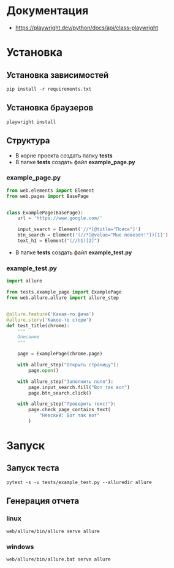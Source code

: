 # Документация
* https://playwright.dev/python/docs/api/class-playwright
# Установка
## Установка зависимостей
```shell
pip install -r requirements.txt
```
## Установка браузеров
```shell
playwright install
```
## Структура
* В корне проекта создать папку **tests**
* В папке **tests** создать файл **example_page.py**
### example_page.py
```python
from web.elements import Element
from web.pages import BasePage


class ExamplePage(BasePage):
    url = 'https://www.google.com/'

    input_search = Element('//*[@title="Поиск"]')
    btn_search = Element('(//*[@value="Мне повезёт!"])[1]')
    text_h1 = Element("(//h1)[2]")

```
* В папке **tests** создать файл **example_test.py**
### example_test.py
```python
import allure

from tests.example_page import ExamplePage
from web.allure.allure import allure_step


@allure.feature('Какая-то фича')
@allure.story('Какое-то стори')
def test_title(chrome):
    """
    Описание
    """

    page = ExamplePage(chrome.page)

    with allure_step("Открыть страницу"):
        page.open()

    with allure_step("Заполнить поля"):
        page.input_search.fill("Вот так вот")
        page.btn_search.click()

    with allure_step("Проверить текст"):
        page.check_page_contains_text(
            "Невский: Вот так вот"
        )

```
# Запуск
## Запуск теста
```shell
pytest -s -v tests/example_test.py --alluredir allure
```
## Генерация отчета
### linux
```shell
web/allure/bin/allure serve allure
```
### windows
```shell
web/allure/bin/allure.bat serve allure
```
